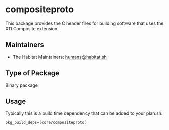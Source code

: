 # compositeproto

This package provides the C header files for building software that
uses the X11 Composite extension.

## Maintainers

* The Habitat Maintainers: <humans@habitat.sh>

## Type of Package

Binary package

## Usage

Typically this is a build time dependency that can be added to your
plan.sh:

    pkg_build_deps=(core/compositeproto)
